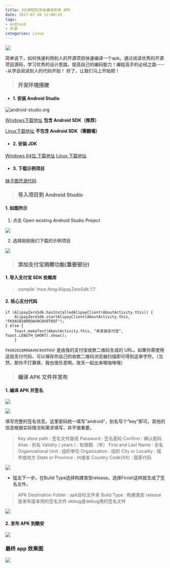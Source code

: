 ```yaml
---
title: 3分钟轻松学会编译安卓 APK
date: 2017-07-30 12:08:15
tags: 
- android
- 开源
categories: Linux
---
```

![](http://oe3vwrk94.bkt.clouddn.com/https://developer.coolapk.com.png)

简单说下，如何快速利用别人的开源项目快速编译一个apk。通过阅读优秀的开源项目源码，学习优秀的设计思路。提高自己的编码能力！编程高手的必经之路-----从学会阅读别人的代码开始！
好了，让我们马上开始把！

<!-- more -->

> ### 开发环境搭建

* #### 1. 安装 Android Studio

![android-studio.org](http://www.android-studio.org/images/news/3.0.1/16-apk.jpg)

[Windows下载地址](https://dl.google.com/dl/android/studio/install/2.3.3.0/android-studio-bundle-162.4069837-windows.exe) **包含 Android SDK（推荐）**

[Linux下载地址](https://dl.google.com/dl/android/studio/ide-zips/2.3.3.0/android-studio-ide-162.4069837-linux.zip) **不包含 Android SDK（需翻墙）**

* #### 2. 安装 JDK

[Windows 64位 下载地址](https://pan.baidu.com/s/1kTJYRXH)
[Linux 下载地址](https://pan.baidu.com/s/1cr4say)


* #### 3. 下载示例项目

[妹子图开源代码](https://github.com/Surine/MaterialTest.git)

> ### 导入项目到 Android Studio

#### 1. 如图所示

1. 点击 Open existing Android Studio Project

![](http://oss.gkstk.com/images/2017/2/28175446522.jpg)

2. 选择刚刚我们下载的示例项目

![](http://ask.android-studio.org/uploads/article/20141216/ba22322003c96708ccfd3222e58fec22.png?_=4183012)

> ### 添加支付宝捐赠功能(重要部分)

#### 1. 导入支付宝 SDK 依赖库

> compile 'moe.feng:AlipayZeroSdk:1.1'

#### 2. 核心支付代码

```
if (AlipayZeroSdk.hasInstalledAlipayClient(AboutActivity.this)) {
	AlipayZeroSdk.startAlipayClient(AboutActivity.this, "FKX02828RROAVHC0VOT05F");
} else {
	Toast.makeText(AboutActivity.this, "未安装支付宝", Toast.LENGTH_SHORT).show();
	}
```
`FKX02828RROAVHC0VOT05F` 是由我的支付宝收款二维码生成的 URL。如果你需使用这段支付代码，可以保存你自己的收款二维码浏览器扫描即可得到这串字符。（当然，那你不打算换，我也很乐意啊。改天一起出来喝咖啡哦）



> ### 编译 APK 文件并发布

#### 1. 编译 APK 并签名

![](http://img.blog.csdn.net/20161206162011136?watermark/2/text/aHR0cDovL2Jsb2cuY3Nkbi5uZXQvZG9ua29yXw==/font/5a6L5L2T/fontsize/400/fill/I0JBQkFCMA==/dissolve/70/gravity/SouthEast)

![](http://img.blog.csdn.net/20161206163112969?watermark/2/text/aHR0cDovL2Jsb2cuY3Nkbi5uZXQvZG9ua29yXw==/font/5a6L5L2T/fontsize/400/fill/I0JBQkFCMA==/dissolve/70/gravity/SouthEast)

填写完整的签名信息。这里密码统一填写“android”，别名写个“key”即可。其他的信息根据实际情况和需求填写，并不很重要。

> Key store path : 签名文件路径
Password : 签名密码
Confirm : 确认密码
Alias : 别名
Validity ( years ) : 有限期 （年）
First and Last Name : 全名
Organizational Unit : 组织单位
Organization : 组织
City or Locality : 城市或地方
State or Province : 州或省
Country Code(XX) : 国家代码


![](http://img.blog.csdn.net/20161206170726271?watermark/2/text/aHR0cDovL2Jsb2cuY3Nkbi5uZXQvZG9ua29yXw==/font/5a6L5L2T/fontsize/400/fill/I0JBQkFCMA==/dissolve/70/gravity/SouthEast)

* 猛击下一步。在Build Type选择构建类型release。选择Finish这样就生成了签名文件。

> APK Destination Folder : apk目标文件夹
Build Type : 构建类型
release是发布版本用的签名文件
debug是debug用的签名文件 

![](http://img.blog.csdn.net/20161206171532845?watermark/2/text/aHR0cDovL2Jsb2cuY3Nkbi5uZXQvZG9ua29yXw==/font/5a6L5L2T/fontsize/400/fill/I0JBQkFCMA==/dissolve/70/gravity/SouthEast)




#### 2. 发布 APK 到酷安

![](http://oe3vwrk94.bkt.clouddn.com/https://developer.coolapk.com.png)


### 最终 app 效果图

![](http://oe3vwrk94.bkt.clouddn.com/meizi.jpg)
